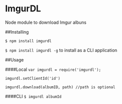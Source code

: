 # ImgurDL
Node module to download Imgur albuns

##Installing

``$ npm install imgurdl``

``$ npm install imgurdl -g`` to install as a CLI application

##Usage

####Local
``var imgurdl = require('imgurdl');``

``imgurdl.setClientId('id')``

``imgurdl.download(albumID, path) //path is optional``

####CLI
``$ imgurdl albumId``
